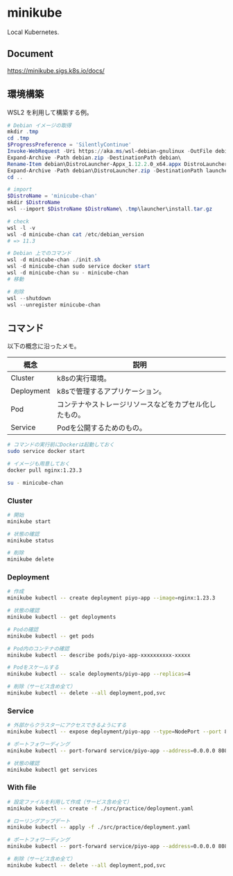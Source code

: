 minikube
===

Local Kubernetes.


## Document

https://minikube.sigs.k8s.io/docs/


## 環境構築

WSL2 を利用して構築する例。

```powershell
# Debian イメージの取得
mkdir .tmp
cd .tmp
$ProgressPreference = 'SilentlyContinue'
Invoke-WebRequest -Uri https://aka.ms/wsl-debian-gnulinux -OutFile debian.zip -UseBasicParsing
Expand-Archive -Path debian.zip -DestinationPath debian\
Rename-Item debian\DistroLauncher-Appx_1.12.2.0_x64.appx DistroLauncher.zip
Expand-Archive -Path debian\DistroLauncher.zip -DestinationPath launcher\
cd ..

# import
$DistroName = 'minicube-chan'
mkdir $DistroName
wsl --import $DistroName $DistroName\ .tmp\launcher\install.tar.gz

# check
wsl -l -v
wsl -d minicube-chan cat /etc/debian_version
# => 11.3

# Debian 上でのコマンド
wsl -d minicube-chan ./init.sh
wsl -d minicube-chan sudo service docker start
wsl -d minicube-chan su - minicube-chan
# 移動

# 削除
wsl --shutdown
wsl --unregister minicube-chan
```


## コマンド

以下の概念に沿ったメモ。

概念 | 説明
--- | ---
Cluster | k8sの実行環境。
Deployment | k8sで管理するアプリケーション。
Pod | コンテナやストレージリソースなどをカプセル化したもの。
Service | Podを公開するためのもの。


```bash
# コマンドの実行前にDockerは起動しておく
sudo service docker start

# イメージも用意しておく
docker pull nginx:1.23.3

su - minicube-chan
```


### Cluster

```bash
# 開始
minikube start

# 状態の確認
minikube status

# 削除
minikube delete
```


### Deployment

```bash
# 作成
minikube kubectl -- create deployment piyo-app --image=nginx:1.23.3

# 状態の確認
minikube kubectl -- get deployments

# Podの確認
minikube kubectl -- get pods

# Pod内のコンテナの確認
minikube kubectl -- describe pods/piyo-app-xxxxxxxxxx-xxxxx

# Podをスケールする
minikube kubectl -- scale deployments/piyo-app --replicas=4

# 削除（サービス含め全て）
minikube kubectl -- delete --all deployment,pod,svc
```


### Service

```bash
# 外部からクラスターにアクセスできるようにする
minikube kubectl -- expose deployment/piyo-app --type=NodePort --port 80

# ポートフォワーディング
minikube kubectl -- port-forward service/piyo-app --address=0.0.0.0 8080:80

# 状態の確認
minikube kubectl get services
```


### With file

```bash
# 設定ファイルを利用して作成（サービス含め全て）
minikube kubectl -- create -f ./src/practice/deployment.yaml

# ローリングアップデート
minikube kubectl -- apply -f ./src/practice/deployment.yaml

# ポートフォワーディング
minikube kubectl -- port-forward service/piyo-app --address=0.0.0.0 8080:8080

# 削除（サービス含め全て）
minikube kubectl -- delete --all deployment,pod,svc
```
